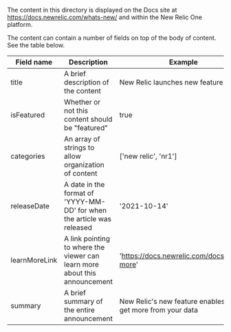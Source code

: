 The content in this directory is displayed on the Docs site at https://docs.newrelic.com/whats-new/ and within the New Relic One platform.

The content can contain a number of fields on top of the body of content. See the table below.

| Field name | Description | Example |
| ---------- | ----------- | ---------- |
| title      | A brief description of the content | New Relic launches new feature     |
| isFeatured | Whether or not this content should be "featured" | true |
| categories | An array of strings to allow organization of content  | ['new relic', 'nr1'] |
| releaseDate | A date in the format of 'YYYY-MM-DD' for when the article was released | '2021-10-14' |
| learnMoreLink | A link pointing to where the viewer can learn more about this announcement | 'https://docs.newrelic.com/docs/learn-more' |
| summary | A brief summary of the entire announcement | New Relic's new feature enables you to get more from your data |
